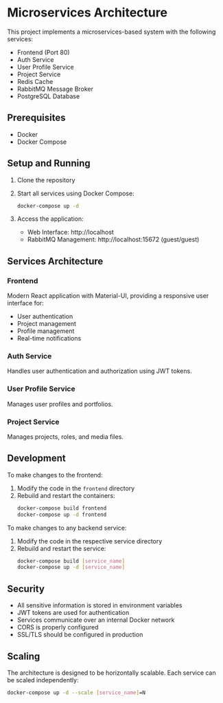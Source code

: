 # Microservices Architecture

This project implements a microservices-based system with the following services:

- Frontend (Port 80)
- Auth Service
- User Profile Service
- Project Service
- Redis Cache
- RabbitMQ Message Broker
- PostgreSQL Database

## Prerequisites

- Docker
- Docker Compose

## Setup and Running

1. Clone the repository

2. Start all services using Docker Compose:
   ```bash
   docker-compose up -d
   ```

3. Access the application:
   - Web Interface: http://localhost
   - RabbitMQ Management: http://localhost:15672 (guest/guest)

## Services Architecture

### Frontend
Modern React application with Material-UI, providing a responsive user interface for:
- User authentication
- Project management
- Profile management
- Real-time notifications

### Auth Service
Handles user authentication and authorization using JWT tokens.

### User Profile Service
Manages user profiles and portfolios.

### Project Service
Manages projects, roles, and media files.

## Development

To make changes to the frontend:
1. Modify the code in the `frontend` directory
2. Rebuild and restart the containers:
   ```bash
   docker-compose build frontend
   docker-compose up -d frontend
   ```

To make changes to any backend service:
1. Modify the code in the respective service directory
2. Rebuild and restart the service:
   ```bash
   docker-compose build [service_name]
   docker-compose up -d [service_name]
   ```

## Security

- All sensitive information is stored in environment variables
- JWT tokens are used for authentication
- Services communicate over an internal Docker network
- CORS is properly configured
- SSL/TLS should be configured in production

## Scaling

The architecture is designed to be horizontally scalable. Each service can be scaled independently:
```bash
docker-compose up -d --scale [service_name]=N

